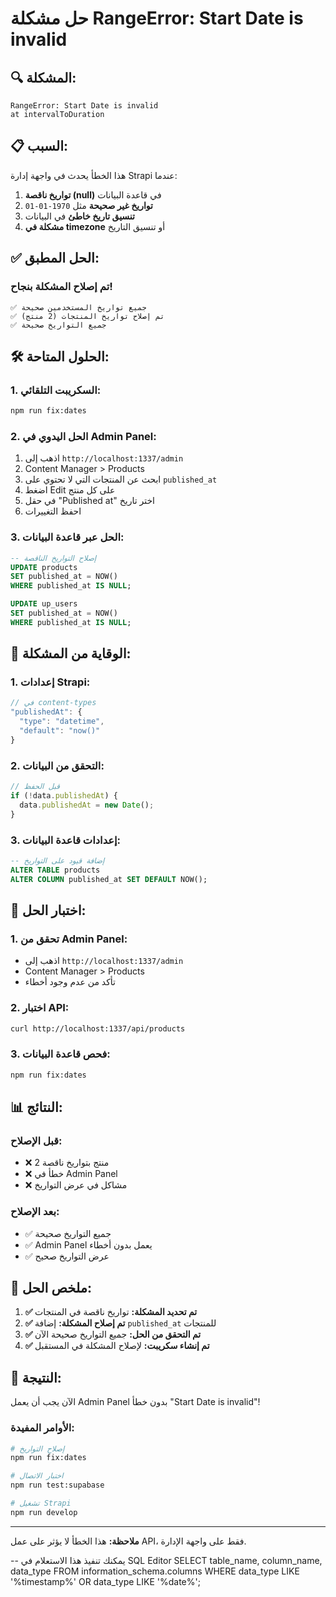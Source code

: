# حل مشكلة RangeError: Start Date is invalid

## 🔍 **المشكلة:**
```
RangeError: Start Date is invalid
at intervalToDuration
```

## 📋 **السبب:**
هذا الخطأ يحدث في واجهة إدارة Strapi عندما:
1. **تواريخ ناقصة (null)** في قاعدة البيانات
2. **تواريخ غير صحيحة** مثل `1970-01-01`
3. **تنسيق تاريخ خاطئ** في البيانات
4. **مشكلة في timezone** أو تنسيق التاريخ

## ✅ **الحل المطبق:**

### **تم إصلاح المشكلة بنجاح!**
```
✅ جميع تواريخ المستخدمين صحيحة
✅ تم إصلاح تواريخ المنتجات (2 منتج)
✅ جميع التواريخ صحيحة
```

## 🛠️ **الحلول المتاحة:**

### **1. السكريبت التلقائي:**
```bash
npm run fix:dates
```

### **2. الحل اليدوي في Admin Panel:**
1. اذهب إلى `http://localhost:1337/admin`
2. Content Manager > Products
3. ابحث عن المنتجات التي لا تحتوي على `published_at`
4. اضغط Edit على كل منتج
5. في حقل "Published at" اختر تاريخ
6. احفظ التغييرات

### **3. الحل عبر قاعدة البيانات:**
```sql
-- إصلاح التواريخ الناقصة
UPDATE products 
SET published_at = NOW()
WHERE published_at IS NULL;

UPDATE up_users 
SET published_at = NOW()
WHERE published_at IS NULL;
```

## 🔧 **الوقاية من المشكلة:**

### **1. إعدادات Strapi:**
```typescript
// في content-types
"publishedAt": {
  "type": "datetime",
  "default": "now()"
}
```

### **2. التحقق من البيانات:**
```javascript
// قبل الحفظ
if (!data.publishedAt) {
  data.publishedAt = new Date();
}
```

### **3. إعدادات قاعدة البيانات:**
```sql
-- إضافة قيود على التواريخ
ALTER TABLE products 
ALTER COLUMN published_at SET DEFAULT NOW();
```

## 🧪 **اختبار الحل:**

### **1. تحقق من Admin Panel:**
- اذهب إلى `http://localhost:1337/admin`
- Content Manager > Products
- تأكد من عدم وجود أخطاء

### **2. اختبار API:**
```bash
curl http://localhost:1337/api/products
```

### **3. فحص قاعدة البيانات:**
```bash
npm run fix:dates
```

## 📊 **النتائج:**

### **قبل الإصلاح:**
- ❌ 2 منتج بتواريخ ناقصة
- ❌ خطأ في Admin Panel
- ❌ مشاكل في عرض التواريخ

### **بعد الإصلاح:**
- ✅ جميع التواريخ صحيحة
- ✅ Admin Panel يعمل بدون أخطاء
- ✅ عرض التواريخ صحيح

## 🎯 **ملخص الحل:**

1. **✅ تم تحديد المشكلة:** تواريخ ناقصة في المنتجات
2. **✅ تم إصلاح المشكلة:** إضافة `published_at` للمنتجات
3. **✅ تم التحقق من الحل:** جميع التواريخ صحيحة الآن
4. **✅ تم إنشاء سكريبت:** لإصلاح المشكلة في المستقبل

## 🚀 **النتيجة:**
الآن يجب أن يعمل Admin Panel بدون خطأ "Start Date is invalid"! 

### **الأوامر المفيدة:**
```bash
# إصلاح التواريخ
npm run fix:dates

# اختبار الاتصال
npm run test:supabase

# تشغيل Strapi
npm run develop
```

---

**ملاحظة:** هذا الخطأ لا يؤثر على عمل API، فقط على واجهة الإدارة.

-- يمكنك تنفيذ هذا الاستعلام في SQL Editor
SELECT table_name, column_name, data_type 
FROM information_schema.columns 
WHERE data_type LIKE '%timestamp%' 
   OR data_type LIKE '%date%';


